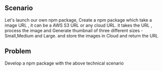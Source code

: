 ## Scenario

Let's launch our own npm package, Create a npm package which take a image URL , it can be a AWS S3 URL or any cloud URL. it takes the URL , process the image and Generate thumbnail of three different sizes - Small,Medium and Large. and store the images in Cloud and return the URL

## Problem

Develop a npm package with the above technical scenario